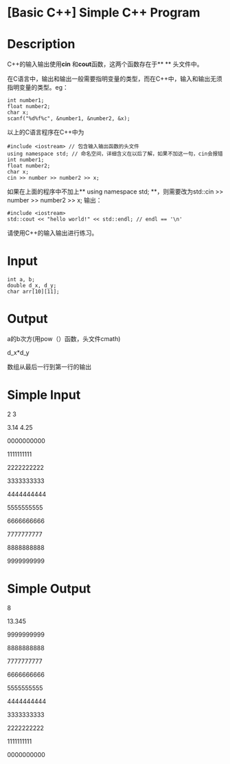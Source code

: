 # [Basic C++] Simple C++ Program

# Description
C++的输入输出使用**cin** 和**cout**函数，这两个函数存在于** <iostream>** 头文件中。

在C语言中，输出和输出一般需要指明变量的类型，而在C++中，输入和输出无须指明变量的类型。eg：
```
int number1;
float number2;
char x;
scanf("%d%f%c", &number1, &number2, &x);
```
以上的C语言程序在C++中为
```
#include <iostream> // 包含输入输出函数的头文件
using namespace std; // 命名空间，详细含义在以后了解，如果不加这一句，cin会报错
int number1;
float number2;
char x;
cin >> number >> number2 >> x;
```
如果在上面的程序中不加上** using namespace std; **，则需要改为std::cin >> number >> number2 >> x;
输出： 
```
#include <iostream>
std::cout << "hello world!" << std::endl; // endl == '\n'
```
请使用C++的输入输出进行练习。
# Input
```
int a, b;
double d_x, d_y;
char arr[10][11];
```
# Output
a的b次方(用pow（）函数，头文件cmath)

d_x*d_y

数组从最后一行到第一行的输出

# Simple Input
2 3

3.14 4.25

0000000000

1111111111

2222222222

3333333333

4444444444

5555555555

6666666666

7777777777

8888888888

9999999999

# Simple Output
8

13.345

9999999999

8888888888

7777777777

6666666666

5555555555

4444444444

3333333333

2222222222

1111111111

0000000000



